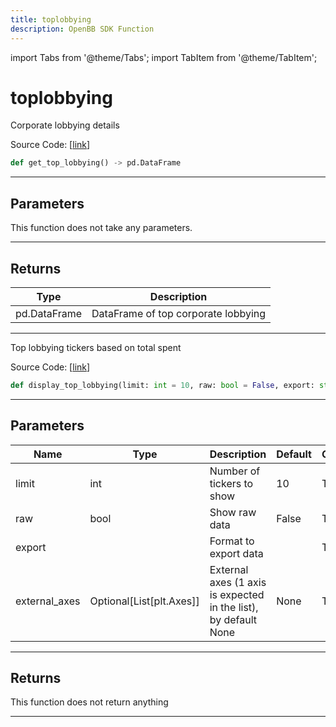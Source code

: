 ```yaml
---
title: toplobbying
description: OpenBB SDK Function
---
```


import Tabs from '@theme/Tabs';
import TabItem from '@theme/TabItem';

# toplobbying

<Tabs>
<TabItem value="model" label="Model" default>

Corporate lobbying details

Source Code: [[link](https://github.com/OpenBB-finance/OpenBBTerminal/tree/main/openbb_terminal/stocks/government/quiverquant_model.py#L358)]

```python
def get_top_lobbying() -> pd.DataFrame
```
---
## Parameters

This function does not take any parameters.

---
## Returns

| Type | Description |
| ---- | ----------- |
| pd.DataFrame | DataFrame of top corporate lobbying |

---


</TabItem>
<TabItem value="view" label="View">

Top lobbying tickers based on total spent

Source Code: [[link](https://github.com/OpenBB-finance/OpenBBTerminal/tree/main/openbb_terminal/stocks/government/quiverquant_view.py#L622)]

```python
def display_top_lobbying(limit: int = 10, raw: bool = False, export: str = "", external_axes: Optional[List[matplotlib.axes._axes.Axes]] = None) -> None
```
---
## Parameters

| Name | Type | Description | Default | Optional |
| ---- | ---- | ----------- | ------- | -------- |
| limit | int | Number of tickers to show | 10 | True |
| raw | bool | Show raw data | False | True |
| export |  | Format to export data |  | True |
| external_axes | Optional[List[plt.Axes]] | External axes (1 axis is expected in the list), by default None | None | True |

---
## Returns

This function does not return anything

---


</TabItem>
</Tabs>